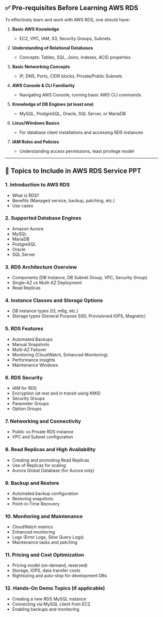 ## ✅ **Pre-requisites Before Learning AWS RDS**

To effectively learn and work with AWS RDS, one should have:

1. **Basic AWS Knowledge**

   * EC2, VPC, IAM, S3, Security Groups, Subnets

2. **Understanding of Relational Databases**

   * Concepts: Tables, SQL, Joins, Indexes, ACID properties

3. **Basic Networking Concepts**

   * IP, DNS, Ports, CIDR blocks, Private/Public Subnets

4. **AWS Console & CLI Familiarity**

   * Navigating AWS Console, running basic AWS CLI commands

5. **Knowledge of DB Engines (at least one)**

   * MySQL, PostgreSQL, Oracle, SQL Server, or MariaDB

6. **Linux/Windows Basics**

   * For database client installations and accessing RDS instances

7. **IAM Roles and Policies**

   * Understanding access permissions, least privilege model

---

## 📘 **Topics to Include in AWS RDS Service PPT**

### 1. **Introduction to AWS RDS**

* What is RDS?
* Benefits (Managed service, backup, patching, etc.)
* Use cases

### 2. **Supported Database Engines**

* Amazon Aurora
* MySQL
* MariaDB
* PostgreSQL
* Oracle
* SQL Server

### 3. **RDS Architecture Overview**

* Components (DB Instance, DB Subnet Group, VPC, Security Group)
* Single-AZ vs Multi-AZ Deployment
* Read Replicas

### 4. **Instance Classes and Storage Options**

* DB instance types (t3, m6g, etc.)
* Storage types (General Purpose SSD, Provisioned IOPS, Magnetic)

### 5. **RDS Features**

* Automated Backups
* Manual Snapshots
* Multi-AZ Failover
* Monitoring (CloudWatch, Enhanced Monitoring)
* Performance Insights
* Maintenance Windows

### 6. **RDS Security**

* IAM for RDS
* Encryption (at rest and in transit using KMS)
* Security Groups
* Parameter Groups
* Option Groups

### 7. **Networking and Connectivity**

* Public vs Private RDS instance
* VPC and Subnet configuration

### 8. **Read Replicas and High Availability**

* Creating and promoting Read Replicas
* Use of Replicas for scaling
* Aurora Global Database (for Aurora only)

### 9. **Backup and Restore**

* Automated backup configuration
* Restoring snapshots
* Point-in-Time Recovery

### 10. **Monitoring and Maintenance**

* CloudWatch metrics
* Enhanced monitoring
* Logs (Error Logs, Slow Query Logs)
* Maintenance tasks and patching

### 11. **Pricing and Cost Optimization**

* Pricing model (on-demand, reserved)
* Storage, IOPS, data transfer costs
* Rightsizing and auto-stop for development DBs

### 12. **Hands-On Demo Topics (if applicable)**

* Creating a new RDS MySQL instance
* Connecting via MySQL client from EC2
* Enabling backups and monitoring


